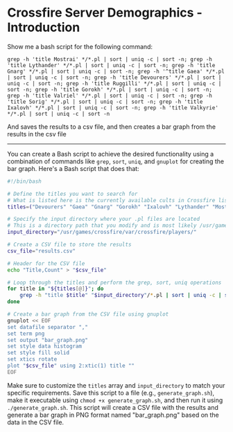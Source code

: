 # Crossfire Server Demographics - Introduction

Show me a bash script for the following command:

```shell
grep -h 'title Mostrai' */*.pl | sort | uniq -c | sort -n; grep -h 'title Lythander' */*.pl | sort | uniq -c | sort -n; grep -h 'title Gnarg' */*.pl | sort | uniq -c | sort -n; grep -h '^title Gaea' */*.pl | sort | uniq -c | sort -n; grep -h 'title Devourers' */*.pl | sort | uniq -c | sort -n; grep -h 'title Ruggilli' */*.pl | sort | uniq -c | sort -n; grep -h 'title Gorokh' */*.pl | sort | uniq -c | sort -n; grep -h 'title Valriel' */*.pl | sort | uniq -c | sort -n; grep -h 'title Sorig' */*.pl | sort | uniq -c | sort -n; grep -h 'title Ixalovh' */*.pl | sort | uniq -c | sort -n; grep -h 'title Valkyrie' */*.pl | sort | uniq -c | sort -n
```

And saves the results to a csv file, and then creates a bar graph from the results in the csv file

----

You can create a Bash script to achieve the desired functionality using a combination of commands like `grep`, `sort`, `uniq`, and `gnuplot` for creating the bar graph. Here's a Bash script that does that:

```bash
#!/bin/bash

# Define the titles you want to search for
# What is listed here is the currently available cults in Crossfire listed alphabetically, so no changes are likely in this list
titles=("Devourers" "Gaea" "Gnarg" "Gorokh" "Ixalovh" "Lythander" "Mostrai" "Ruggilli" "Sorig" "Valriel" "Valkyrie")

# Specify the input directory where your .pl files are located
# This is a directory path that you modify and is most likely /usr/games/crossfire/var/crossfire/players/
input_directory="/usr/games/crossfire/var/crossfire/players/"

# Create a CSV file to store the results
csv_file="results.csv"

# Header for the CSV file
echo "Title,Count" > "$csv_file"

# Loop through the titles and perform the grep, sort, uniq operations
for title in "${titles[@]}"; do
    grep -h "title $title" "$input_directory"/*.pl | sort | uniq -c | sort -n >> "$csv_file"
done

# Create a bar graph from the CSV file using gnuplot
gnuplot << EOF
set datafile separator ","
set term png
set output "bar_graph.png"
set style data histogram
set style fill solid
set xtics rotate
plot "$csv_file" using 2:xtic(1) title ""
EOF
```

Make sure to customize the `titles` array and `input_directory` to match your specific requirements. Save this script to a file (e.g., `generate_graph.sh`), make it executable using `chmod +x generate_graph.sh`, and then run it using `./generate_graph.sh`. This script will create a CSV file with the results and generate a bar graph in PNG format named "bar_graph.png" based on the data in the CSV file.